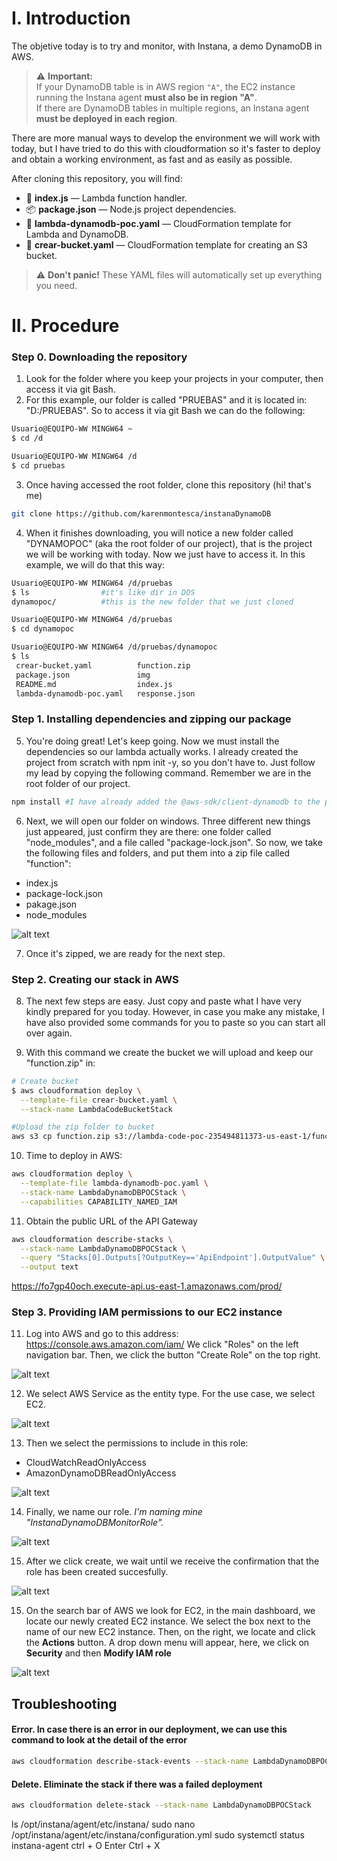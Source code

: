 # I. Introduction
The objetive today is to try and monitor, with Instana, a demo DynamoDB in AWS.

> ⚠️ **Important:**  
> If your DynamoDB table is in AWS region `"A"`, the EC2 instance running the Instana agent **must also be in region "A"**.  
> If there are DynamoDB tables in multiple regions, an Instana agent **must be deployed in each region**.

There are more manual ways to develop the environment we will work with today, but I have tried to do this with cloudformation so it's faster to deploy and obtain a working environment, as fast and as easily as possible.

After cloning this repository, you will find:
- 📄 **index.js** — Lambda function handler.
- 📦 **package.json** — Node.js project dependencies.
- 📝 **lambda-dynamodb-poc.yaml** — CloudFormation template for Lambda and DynamoDB.
- 📝 **crear-bucket.yaml** — CloudFormation template for creating an S3 bucket.

> ⚠️ **Don't panic!** These YAML files will automatically set up everything you need.


# II. Procedure
### Step 0. Downloading the repository
1. Look for the folder where you keep your projects in your computer, then access it via git Bash.
2. For this example, our folder is called "PRUEBAS" and it is located in:
"D:/PRUEBAS". So to access it via git Bash we can do the following:

```bash
Usuario@EQUIPO-WW MINGW64 ~
$ cd /d

Usuario@EQUIPO-WW MINGW64 /d
$ cd pruebas
```

3. Once having accessed the root folder, clone this repository (hi! that's me)

```bash
git clone https://github.com/karenmontesca/instanaDynamoDB
```

4. When it finishes downloading, you will notice a new folder called "DYNAMOPOC" (aka the root folder of our project), that is the project we will be working with today. Now we just have to access it. In this example, we will do that this way:

```bash
Usuario@EQUIPO-WW MINGW64 /d/pruebas
$ ls                #it's like dir in DOS
dynamopoc/          #this is the new folder that we just cloned

Usuario@EQUIPO-WW MINGW64 /d/pruebas
$ cd dynamopoc

Usuario@EQUIPO-WW MINGW64 /d/pruebas/dynamopoc
$ ls
 crear-bucket.yaml          function.zip               
 package.json               img
 README.md                  index.js                   
 lambda-dynamodb-poc.yaml   response.json
```
### Step 1. Installing dependencies and zipping our package
5. You're doing great! Let's keep going. Now we must install the dependencies so our lambda actually works. I already created the project from scratch with npm init -y, so you don't have to. Just follow my lead by copying the following command. Remember we are in the root folder of our project.

```bash
npm install #I have already added the @aws-sdk/client-dynamodb to the package.json
```

6. Next, we will open our folder on windows. Three different new things just appeared, just confirm they are there: one folder called "node_modules", and a file called "package-lock.json". 
So now, we take the following files and folders, and put them into a zip file called "function":
- index.js
- package-lock.json
- pakage.json
- node_modules

![alt text](https://github.com/karenmontesca/instanaDynamoDB/blob/master/img/zippear1.jpg "Zip")

7. Once it's zipped, we are ready for the next step.

### Step 2. Creating our stack in AWS

8. The next few steps are easy. Just copy and paste what I have very kindly prepared for you today. However, in case you make any mistake, I have also provided some commands for you to paste so you can start all over again.

9. With this command we create the bucket we will upload and keep our "function.zip" in:

```bash
# Create bucket
$ aws cloudformation deploy \
  --template-file crear-bucket.yaml \
  --stack-name LambdaCodeBucketStack

#Upload the zip folder to bucket
aws s3 cp function.zip s3://lambda-code-poc-235494811373-us-east-1/function.zip
```

10. Time to deploy in AWS:

```bash
aws cloudformation deploy \
  --template-file lambda-dynamodb-poc.yaml \
  --stack-name LambdaDynamoDBPOCStack \
  --capabilities CAPABILITY_NAMED_IAM
```
11. Obtain the public URL of the API Gateway

```bash
aws cloudformation describe-stacks \
  --stack-name LambdaDynamoDBPOCStack \
  --query "Stacks[0].Outputs[?OutputKey=='ApiEndpoint'].OutputValue" \
  --output text
```


https://fo7gp40och.execute-api.us-east-1.amazonaws.com/prod/

### Step 3. Providing IAM permissions to our EC2 instance
11. Log into AWS and go to this address:
https://console.aws.amazon.com/iam/
We click "Roles" on the left navigation bar. Then, we click the button "Create Role" on the top right.

![alt text](https://github.com/karenmontesca/instanaDynamoDB/blob/master/img/IAMRole1.jpg "IAMRole")

12. We select AWS Service as the entity type. For the use case, we select EC2.

![alt text](https://github.com/karenmontesca/instanaDynamoDB/blob/master/img/IAMRole2.jpg "IAMRole")

13. Then we select the permissions to include in this role:
- CloudWatchReadOnlyAccess
- AmazonDynamoDBReadOnlyAccess

![alt text](https://github.com/karenmontesca/instanaDynamoDB/blob/master/img/IAMRole3.jpg "CloudWatchReadOnlyAccess & AmazonDynamoDBReadOnlyAccess")

14. Finally, we name our role. *I'm naming mine "InstanaDynamoDBMonitorRole".*

![alt text](https://github.com/karenmontesca/instanaDynamoDB/blob/master/img/IAMRole4.jpg "Name")

15. After we click create, we wait until we receive the confirmation that the role has been created succesfully.

![alt text](https://github.com/karenmontesca/instanaDynamoDB/blob/master/img/IAMRole5.jpg "Success")

15. On the search bar of AWS we look for EC2, in the main dashboard, we locate our newly created EC2 instance. We select the box next to the name of our new EC2 instance. Then, on the right, we locate and click the **Actions** button. A drop down menu will appear, here, we click on **Security** and then **Modify IAM role**

![alt text](https://github.com/karenmontesca/instanaDynamoDB/blob/master/img/IAMRole7.jpg "Modify IAM role")




## Troubleshooting
#### Error. In case there is an error in our deployment, we can use this command to look at the detail of the error
```bash
aws cloudformation describe-stack-events --stack-name LambdaDynamoDBPOCStack
```
#### Delete. Eliminate the stack if there was a failed deployment
```bash
aws cloudformation delete-stack --stack-name LambdaDynamoDBPOCStack
```

ls /opt/instana/agent/etc/instana/
sudo nano /opt/instana/agent/etc/instana/configuration.yml
sudo systemctl status instana-agent
ctrl + O
Enter
Ctrl + X

